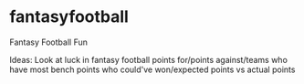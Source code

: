 # fantasyfootball
Fantasy Football Fun

Ideas:
Look at luck in fantasy football
points for/points against/teams who have most bench points who could've won/expected points vs actual points
